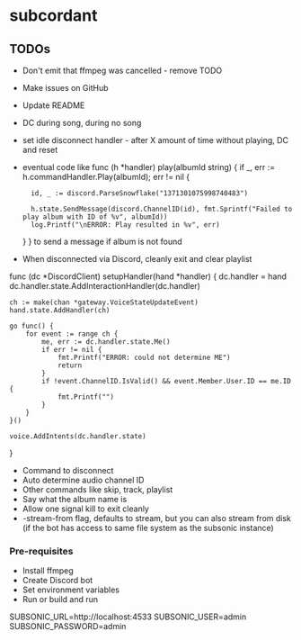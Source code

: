 # subcordant

## TODOs
* Don't emit that ffmpeg was cancelled - remove TODO
* Make issues on GitHub
* Update README
* DC during song, during no song
* set idle disconnect handler - after X amount of time without playing, DC and reset
* eventual code like
func (h *handler) play(albumId string) {
	if _, err := h.commandHandler.Play(albumId); err != nil {

		id, _ := discord.ParseSnowflake("1371301075998740483")

		h.state.SendMessage(discord.ChannelID(id), fmt.Sprintf("Failed to play album with ID of %v", albumId))
		log.Printf("\nERROR: Play resulted in %v", err)
	}
}
to send a message if album is not found
* When disconnected via Discord, cleanly exit and clear playlist

func (dc *DiscordClient) setupHandler(hand *handler) {
	dc.handler = hand
	dc.handler.state.AddInteractionHandler(dc.handler)

	ch := make(chan *gateway.VoiceStateUpdateEvent)
	hand.state.AddHandler(ch)

	go func() {
		for event := range ch {
			me, err := dc.handler.state.Me()
			if err != nil {
				fmt.Printf("ERROR: could not determine ME")
				return
			}
			if !event.ChannelID.IsValid() && event.Member.User.ID == me.ID {
				fmt.Printf("")
			}
		}
	}()

	voice.AddIntents(dc.handler.state)
}

* Command to disconnect
* Auto determine audio channel ID
* Other commands like skip, track, playlist
* Say what the album name is
* Allow one signal kill to exit cleanly
* -stream-from flag, defaults to stream, but you can also stream from disk (if the bot has access to same file system as the subsonic instance)

### Pre-requisites
* Install ffmpeg
* Create Discord bot
* Set environment variables
* Run or build and run


SUBSONIC_URL=http://localhost:4533
SUBSONIC_USER=admin
SUBSONIC_PASSWORD=admin
